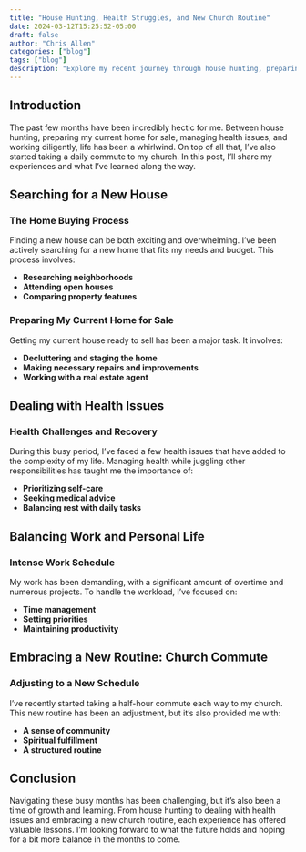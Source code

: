 ```yaml
---
title: "House Hunting, Health Struggles, and New Church Routine"
date: 2024-03-12T15:25:52-05:00
draft: false
author: "Chris Allen"
categories: ["blog"]
tags: ["blog"]
description: "Explore my recent journey through house hunting, preparing my home for sale, managing health issues, and balancing a demanding work schedule, all while adapting to a new church routine."
---
```


## Introduction

The past few months have been incredibly hectic for me. Between house hunting, preparing my current home for sale, managing health issues, and working diligently, life has been a whirlwind. On top of all that, I’ve also started taking a daily commute to my church. In this post, I’ll share my experiences and what I’ve learned along the way.

## Searching for a New House

### The Home Buying Process

Finding a new house can be both exciting and overwhelming. I’ve been actively searching for a new home that fits my needs and budget. This process involves:

- **Researching neighborhoods**
- **Attending open houses**
- **Comparing property features**

### Preparing My Current Home for Sale

Getting my current house ready to sell has been a major task. It involves:

- **Decluttering and staging the home**
- **Making necessary repairs and improvements**
- **Working with a real estate agent**

## Dealing with Health Issues

### Health Challenges and Recovery

During this busy period, I’ve faced a few health issues that have added to the complexity of my life. Managing health while juggling other responsibilities has taught me the importance of:

- **Prioritizing self-care**
- **Seeking medical advice**
- **Balancing rest with daily tasks**

## Balancing Work and Personal Life

### Intense Work Schedule

My work has been demanding, with a significant amount of overtime and numerous projects. To handle the workload, I’ve focused on:

- **Time management**
- **Setting priorities**
- **Maintaining productivity**

## Embracing a New Routine: Church Commute

### Adjusting to a New Schedule

I’ve recently started taking a half-hour commute each way to my church. This new routine has been an adjustment, but it’s also provided me with:

- **A sense of community**
- **Spiritual fulfillment**
- **A structured routine**

## Conclusion

Navigating these busy months has been challenging, but it’s also been a time of growth and learning. From house hunting to dealing with health issues and embracing a new church routine, each experience has offered valuable lessons. I’m looking forward to what the future holds and hoping for a bit more balance in the months to come.
